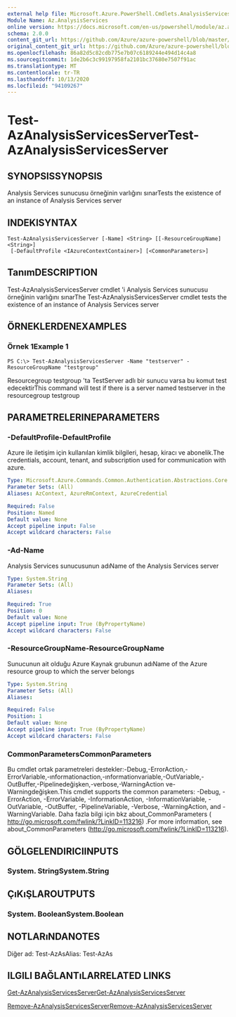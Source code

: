 ```yaml
---
external help file: Microsoft.Azure.PowerShell.Cmdlets.AnalysisServices.dll-Help.xml
Module Name: Az.AnalysisServices
online version: https://docs.microsoft.com/en-us/powershell/module/az.analysisservices/test-azanalysisservicesserver
schema: 2.0.0
content_git_url: https://github.com/Azure/azure-powershell/blob/master/src/AnalysisServices/AnalysisServices/help/Test-AzAnalysisServicesServer.md
original_content_git_url: https://github.com/Azure/azure-powershell/blob/master/src/AnalysisServices/AnalysisServices/help/Test-AzAnalysisServicesServer.md
ms.openlocfilehash: 86a82d5c82cdb775e7b07c6189244e494d14c4a8
ms.sourcegitcommit: 1de2b6c3c99197958fa2101bc37680e7507f91ac
ms.translationtype: MT
ms.contentlocale: tr-TR
ms.lasthandoff: 10/13/2020
ms.locfileid: "94109267"
---
```

# <span data-ttu-id="25b2e-101">Test-AzAnalysisServicesServer</span><span class="sxs-lookup"><span data-stu-id="25b2e-101">Test-AzAnalysisServicesServer</span></span>

## <span data-ttu-id="25b2e-102">SYNOPSIS</span><span class="sxs-lookup"><span data-stu-id="25b2e-102">SYNOPSIS</span></span>
<span data-ttu-id="25b2e-103">Analysis Services sunucusu örneğinin varlığını sınar</span><span class="sxs-lookup"><span data-stu-id="25b2e-103">Tests the existence of an instance of Analysis Services server</span></span>

## <span data-ttu-id="25b2e-104">INDEKI</span><span class="sxs-lookup"><span data-stu-id="25b2e-104">SYNTAX</span></span>

```
Test-AzAnalysisServicesServer [-Name] <String> [[-ResourceGroupName] <String>]
 [-DefaultProfile <IAzureContextContainer>] [<CommonParameters>]
```

## <span data-ttu-id="25b2e-105">Tanım</span><span class="sxs-lookup"><span data-stu-id="25b2e-105">DESCRIPTION</span></span>
<span data-ttu-id="25b2e-106">Test-AzAnalysisServicesServer cmdlet 'i Analysis Services sunucusu örneğinin varlığını sınar</span><span class="sxs-lookup"><span data-stu-id="25b2e-106">The Test-AzAnalysisServicesServer cmdlet tests the existence of an instance of Analysis Services server</span></span>

## <span data-ttu-id="25b2e-107">ÖRNEKLERDEN</span><span class="sxs-lookup"><span data-stu-id="25b2e-107">EXAMPLES</span></span>

### <span data-ttu-id="25b2e-108">Örnek 1</span><span class="sxs-lookup"><span data-stu-id="25b2e-108">Example 1</span></span>
```
PS C:\> Test-AzAnalysisServicesServer -Name "testserver" -ResourceGroupName "testgroup"
```

<span data-ttu-id="25b2e-109">Resourcegroup testgroup 'ta TestServer adlı bir sunucu varsa bu komut test edecektir</span><span class="sxs-lookup"><span data-stu-id="25b2e-109">This command will test if there is a server named testserver in the resourcegroup testgroup</span></span>

## <span data-ttu-id="25b2e-110">PARAMETRELERINE</span><span class="sxs-lookup"><span data-stu-id="25b2e-110">PARAMETERS</span></span>

### <span data-ttu-id="25b2e-111">-DefaultProfile</span><span class="sxs-lookup"><span data-stu-id="25b2e-111">-DefaultProfile</span></span>
<span data-ttu-id="25b2e-112">Azure ile iletişim için kullanılan kimlik bilgileri, hesap, kiracı ve abonelik.</span><span class="sxs-lookup"><span data-stu-id="25b2e-112">The credentials, account, tenant, and subscription used for communication with azure.</span></span>

```yaml
Type: Microsoft.Azure.Commands.Common.Authentication.Abstractions.Core.IAzureContextContainer
Parameter Sets: (All)
Aliases: AzContext, AzureRmContext, AzureCredential

Required: False
Position: Named
Default value: None
Accept pipeline input: False
Accept wildcard characters: False
```

### <span data-ttu-id="25b2e-113">-Ad</span><span class="sxs-lookup"><span data-stu-id="25b2e-113">-Name</span></span>
<span data-ttu-id="25b2e-114">Analysis Services sunucusunun adı</span><span class="sxs-lookup"><span data-stu-id="25b2e-114">Name of the Analysis Services server</span></span>

```yaml
Type: System.String
Parameter Sets: (All)
Aliases:

Required: True
Position: 0
Default value: None
Accept pipeline input: True (ByPropertyName)
Accept wildcard characters: False
```

### <span data-ttu-id="25b2e-115">-ResourceGroupName</span><span class="sxs-lookup"><span data-stu-id="25b2e-115">-ResourceGroupName</span></span>
<span data-ttu-id="25b2e-116">Sunucunun ait olduğu Azure Kaynak grubunun adı</span><span class="sxs-lookup"><span data-stu-id="25b2e-116">Name of the Azure resource group to which the server belongs</span></span>

```yaml
Type: System.String
Parameter Sets: (All)
Aliases:

Required: False
Position: 1
Default value: None
Accept pipeline input: True (ByPropertyName)
Accept wildcard characters: False
```

### <span data-ttu-id="25b2e-117">CommonParameters</span><span class="sxs-lookup"><span data-stu-id="25b2e-117">CommonParameters</span></span>
<span data-ttu-id="25b2e-118">Bu cmdlet ortak parametreleri destekler:-Debug,-ErrorAction,-ErrorVariable,-ınformationaction,-ınformationvariable,-OutVariable,-OutBuffer,-Pipelinedeğişken,-verbose,-WarningAction ve-Warningdeğişken.</span><span class="sxs-lookup"><span data-stu-id="25b2e-118">This cmdlet supports the common parameters: -Debug, -ErrorAction, -ErrorVariable, -InformationAction, -InformationVariable, -OutVariable, -OutBuffer, -PipelineVariable, -Verbose, -WarningAction, and -WarningVariable.</span></span> <span data-ttu-id="25b2e-119">Daha fazla bilgi için bkz about_CommonParameters ( http://go.microsoft.com/fwlink/?LinkID=113216) .</span><span class="sxs-lookup"><span data-stu-id="25b2e-119">For more information, see about_CommonParameters (http://go.microsoft.com/fwlink/?LinkID=113216).</span></span>

## <span data-ttu-id="25b2e-120">GÖLGELENDIRICI</span><span class="sxs-lookup"><span data-stu-id="25b2e-120">INPUTS</span></span>

### <span data-ttu-id="25b2e-121">System. String</span><span class="sxs-lookup"><span data-stu-id="25b2e-121">System.String</span></span>

## <span data-ttu-id="25b2e-122">ÇıKıŞLAR</span><span class="sxs-lookup"><span data-stu-id="25b2e-122">OUTPUTS</span></span>

### <span data-ttu-id="25b2e-123">System. Boolean</span><span class="sxs-lookup"><span data-stu-id="25b2e-123">System.Boolean</span></span>

## <span data-ttu-id="25b2e-124">NOTLARıNDA</span><span class="sxs-lookup"><span data-stu-id="25b2e-124">NOTES</span></span>
<span data-ttu-id="25b2e-125">Diğer ad: Test-AzAs</span><span class="sxs-lookup"><span data-stu-id="25b2e-125">Alias: Test-AzAs</span></span>

## <span data-ttu-id="25b2e-126">ILGILI BAĞLANTıLAR</span><span class="sxs-lookup"><span data-stu-id="25b2e-126">RELATED LINKS</span></span>

[<span data-ttu-id="25b2e-127">Get-AzAnalysisServicesServer</span><span class="sxs-lookup"><span data-stu-id="25b2e-127">Get-AzAnalysisServicesServer</span></span>](./Get-AzAnalysisServicesServer.md)

[<span data-ttu-id="25b2e-128">Remove-AzAnalysisServicesServer</span><span class="sxs-lookup"><span data-stu-id="25b2e-128">Remove-AzAnalysisServicesServer</span></span>](./Remove-AzAnalysisServicesServer.md)
